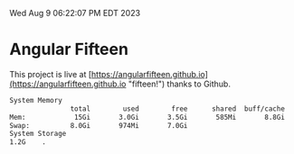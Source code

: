 Wed Aug  9 06:22:07 PM EDT 2023

# Angular Fifteen


This project is live at [https://angularfifteen.github.io](https://angularfifteen.github.io "fifteen!") thanks to Github.

```bash
System Memory
               total        used        free      shared  buff/cache   available
Mem:            15Gi       3.0Gi       3.5Gi       585Mi       8.8Gi        11Gi
Swap:          8.0Gi       974Mi       7.0Gi
System Storage
1.2G	.
```
```bash
